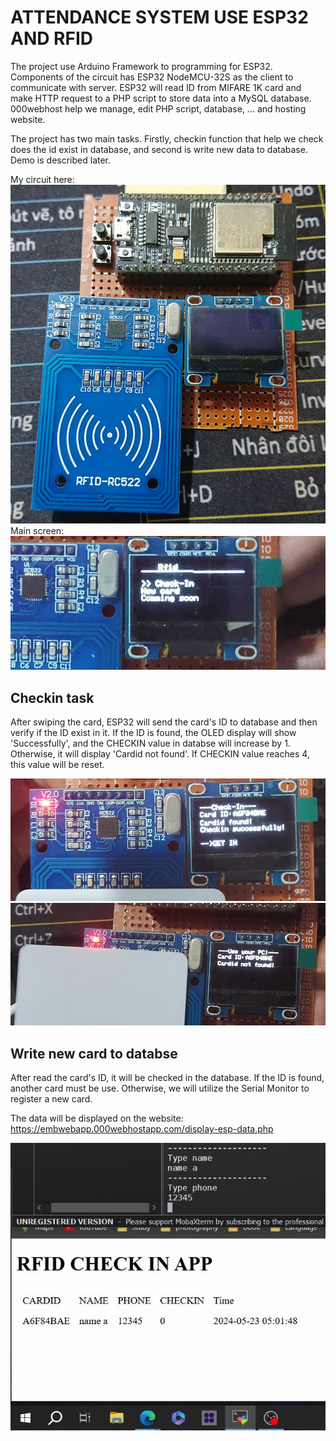 # ATTENDANCE SYSTEM USE ESP32 AND RFID
The project use Arduino Framework to programming for ESP32. Components of the circuit has ESP32 NodeMCU-32S as the client to communicate with server. ESP32 will read ID from MIFARE 1K card and make HTTP request to a PHP script to store data into a MySQL database. 000webhost help we manage, edit PHP script, database, ... and hosting website. 

The project has two main tasks. Firstly, checkin function that help we check does the id exist in database, and second is write new data to database. Demo is described later.

My circuit here:
![circuit](image/circuit.JPG)
Main screen:\
![mainscreen](image/mainscreen.jpg)

## Checkin task
After swiping the card, ESP32 will send the card's ID to database and then verify if the ID exist in it. If the ID is found, the OLED display will show 'Successfully', and the CHECKIN value in databse will increase by 1. Otherwise, it will display 'Cardid not found'. If CHECKIN value reaches 4, this value will be reset.

![cardfound](image/cardfound.jpg)
![cardnotfound](image/cardnotfound.jpg)

## Write new card to databse
After read the card's ID, it will be checked in the database. If the ID is found, another card must be use. Otherwise, we will utilize the Serial Monitor to register a new card.

The data will be displayed on the website: https://embwebapp.000webhostapp.com/display-esp-data.php

![webdisplay](image/insertdata.jpg)
